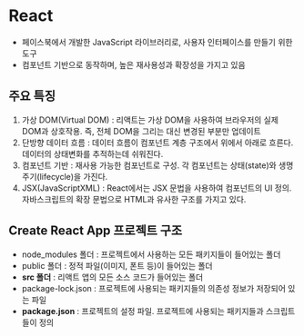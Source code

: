 # React

- 페이스북에서 개발한 JavaScript 라이브러리로, 사용자 인터페이스를 만들기 위한 도구
- 컴포넌트 기반으로 동작하며, 높은 재사용성과 확장성을 가지고 있음

## 주요 특징

1. 가상 DOM(Virtual DOM) : 리액트는 가상 DOM을 사용하여 브라우저의 실제 DOM과 상호작용. 즉, 전체 DOM을 그리는 대신 변경된 부분만 업데이트
2. 단방향 데이터 흐름 : 데이터 흐름이 컴포넌트 계층 구조에서 위에서 아래로 흐른다. 데이터의 상태변화를 추적하는데 쉬워진다.
3. 컴포넌트 기반 : 재사용 가능한 컴포넌트로 구성. 각 컴포넌트는 상태(state)와 생명주기(lifecycle)을 가진다.
4. JSX(JavaScriptXML) : React에서는 JSX 문법을 사용하여 컴포넌트의 UI 정의. 자바스크립트의 확장 문법으로 HTML과 유사한 구조를 가지고 있다.

## Create React App 프로젝트 구조

- node_modules 폴더 : 프로젝트에서 사용하는 모든 패키지들이 들어있는 폴더
- public 폴더 : 정적 파일(이미지, 폰트 등)이 들어있는 폴더
- **src 폴더** : 리액트 앱의 모든 소스 코드가 들어있는 폴더
- package-lock.json : 프로젝트에 사용되는 패키지들의 의존성 정보가 저장되어 있는 파일
- **package.json** : 프로젝트의 설정 파일. 프로젝트에 사용되는 패키지들과 스크립트들이 정의
